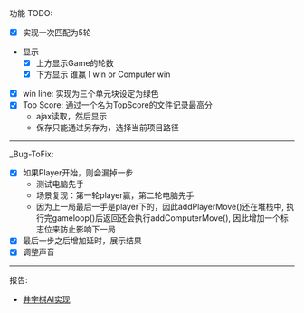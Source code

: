 功能 TODO:
- [x] 实现一次匹配为5轮
* 显示
  - [x] 上方显示Game的轮数
  - [x] 下方显示 谁赢 I win or Computer win
- [x] win line: 实现为三个单元块设定为绿色
- [x] Top Score: 通过一个名为TopScore的文件记录最高分
  - ajax读取，然后显示
  - 保存只能通过另存为，选择当前项目路径

---

_Bug-ToFix:
- [x] 如果Player开始，则会漏掉一步
  - 测试电脑先手
  - 场景复现：第一轮player赢，第二轮电脑先手
  - 因为上一局最后一手是player下的，因此addPlayerMove()还在堆栈中, 执行完gameloop()后返回还会执行addComputerMove(), 因此增加一个标志位来防止影响下一局 
- [x] 最后一步之后增加延时，展示结果
- [x] 调整声音

---

报告:
- [井字棋AI实现](https://blog.csdn.net/qq_36171287/article/details/104887248)